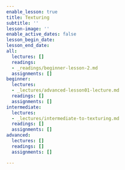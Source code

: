 ```yaml
---
enable_lesson: true
title: Texturing
subtitle: ''
lesson-image: ''
enable_active_dates: false
lesson_begin_date: 
lesson_end_date: 
all:
  lectures: []
  readings:
  - _readings/beginner-lesson-2.md
  assignments: []
beginner:
  lectures:
  - _lectures/advanced-lesson01-lecture.md
  readings: []
  assignments: []
intermediate:
  lectures:
  - _lectures/intermediate-to-texturing.md
  readings: []
  assignments: []
advanced:
  lectures: []
  readings: []
  assignments: []

---
```

